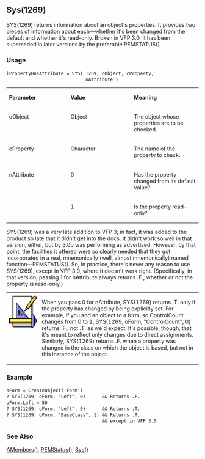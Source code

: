 ## Sys(1269)

SYS(1269) returns information about an object's properties. It provides two pieces of information about each&mdash;whether it's been changed from the default and whether it's read-only. Broken in VFP 3.0, it has been superseded in later versions by the preferable PEMSTATUS().

### Usage

```foxpro
lPropertyHasAttribute = SYS( 1269, oObject, cProperty,
                             nAttribute )
```
<table>
<tr>
  <td width="32%" valign="top">
  <p><b>Parameter</b></p>
  </td>
  <td width=23% valign=top>
  <p><b>Value</b></p>
  </td>
  <td width=45% valign=top>
  <p><b>Meaning</b></p>
  </td>
 </tr>
<tr>
  <td width="32%" valign="top">
  <p>oObject</p>
  </td>
  <td width=23% valign=top>
  <p>Object</p>
  </td>
  <td width=45% valign=top>
  <p>The object whose properties are to be checked.</p>
  </td>
 </tr>
<tr>
  <td width="32%" valign="top">
  <p>cProperty</p>
  </td>
  <td width=23% valign=top>
  <p>Character</p>
  </td>
  <td width=45% valign=top>
  <p>The name of the property to check.</p>
  </td>
 </tr>
<tr>
  <td width=32% rowspan=2 valign=top>
  <p>nAttribute</p>
  </td>
  <td width=23% valign=top>
  <p>0</p>
  </td>
  <td width=45% valign=top>
  <p>Has the property changed from its default value?</p>
  </td>
 </tr>
<tr>
  <td width=33% valign=top>
  <p>1</p>
  </td>
  <td width=67% valign=top>
  <p>Is the property read-only?</p>
  </td>
 </tr>
</table>

SYS(1269) was a very late addition to VFP 3; in fact, it was added to the product so late that it didn't get into the docs. It didn't work so well in that version, either, but by 3.0b was performing as advertised. However, by that point, the facilities it offered were so clearly needed that they got incorporated in a real, mnemonically (well, almost mnemonically) named function&mdash;PEMSTATUS(). So, in practice, there's never any reason to use SYS(1269), except in VFP 3.0, where it doesn't work right. (Specifically, in that version, passing 1 for nAttribute always returns .F., whether or not the property is read-only.)

<table>
<tr>
  <td width="17%" valign="top">
<img width="94" height="93" src="Design.gif">
  </td>
  <td width=83%>
  <p>When you pass 0 for nAttribute, SYS(1269) returns .T. only if the property has changed by being explicitly set. For example, if you add an object to a form, so ControlCount changes from 0 to 1, SYS(1269, oForm, &quot;ControlCount&quot;, 0) returns .F., not .T. as we'd expect. It's possible, though, that it's meant to reflect only changes due to direct assignments. Similarly, SYS(1269) returns .F. when a property was changed in the class on which the object is based, but not in this instance of the object.</p>
  </td>
 </tr>
</table>

### Example

```foxpro
oForm = CreateObject('Form')
? SYS(1269, oForm, "Left", 0)      && Returns .F.
oForm.Left = 50
? SYS(1269, oForm, "Left", 0)      && Returns .T.
? SYS(1269, oForm, "BaseClass", 1) && Returns .T.
                                   && except in VFP 3.0
```
### See Also

[AMembers()](s4g286.md), [PEMStatus()](s4g654.md), [Sys()](s4g895.md)